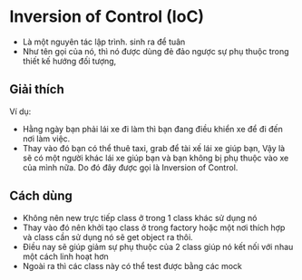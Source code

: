 # Inversion of Control (IoC)

- Là một nguyên tác lập trình. sinh ra để tuân
- Như tên gọi của nó, thì nó được dùng đẻ đảo ngược sự phụ thuộc trong thiết kế hướng đối tượng,

## Giải thích
 Ví dụ:
- Hằng ngày bạn phải lái xe đi làm thì bạn đang điều khiển xe để đi đến nơi làm việc. 
- Thay vào đó bạn có thể thuê taxi, grab để tài xế lái xe giúp bạn, Vậy là sẽ có một người khác lái xe giúp bạn
và bạn không bị phụ thuộc vào xe của mình nữa. Do đó đây được gọi là Inversion of Control.

## Cách dùng

- Không nên new trực tiếp class ở trong 1 class khác sử dụng nó
- Thay vào đó nên khởi tạo class ở trong factory hoặc một nơi thích hợp và class cần sử dụng nó sẽ get object ra thôi. 
- Điều nay sẽ giúp giảm sự phụ thuộc của 2 class giúp nó kết nối với nhau một cách linh hoạt hơn
- Ngoài ra thì các class này có thể test được bằng các mock 
